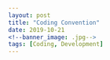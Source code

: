 ```yaml
---
layout: post
title: "Coding Convention"
date: 2019-10-21
<!--banner_image: .jpg-->
tags: [Coding, Development]
---
```

